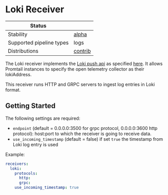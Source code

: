 # Loki Receiver

| Status                   |           |
| ------------------------ |-----------|
| Stability                | [alpha]   |
| Supported pipeline types | logs      |
| Distributions            | [contrib] |

The Loki receiver implements the [Loki push api](https://grafana.com/docs/loki/latest/clients/promtail/#loki-push-api) as specified [here](https://grafana.com/docs/loki/latest/api/#push-log-entries-to-loki). 
It allows Promtail instances to specify the open telemetry collector as their lokiAddress.

This receiver runs HTTP and GRPC servers to ingest log entries in Loki format.

## Getting Started

The following settings are required:

- `endpoint` (default = 0.0.0.0:3500 for grpc protocol, 0.0.0.0:3600 http protocol): host:port to which the receiver is going to receive data.
- `use_incoming_timestamp` (default = false) if set `true` the timestamp from Loki log entry is used

Example:
```yaml
receivers:
  loki:
    protocols:
      http:
      grpc:
    use_incoming_timestamp: true
```

[alpha]:https://github.com/open-telemetry/opentelemetry-collector#alpha
[contrib]:https://github.com/open-telemetry/opentelemetry-collector-releases/tree/main/distributions/otelcol-contrib

